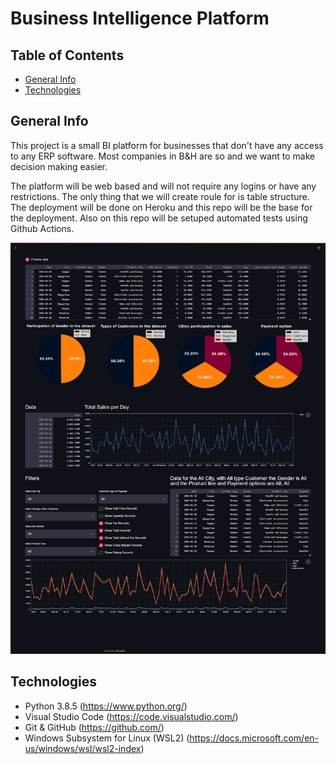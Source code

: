 # Business Intelligence Platform 

## Table of Contents
* [General Info](#general-info)
* [Technologies](#technologies)


## General Info

This project is a small BI platform for businesses that don't have any access to any ERP software. Most companies in B&H are so and we want to make decision making easier.

The platform will be web based and will not require any logins or have any restrictions. The only thing that we will create roule for is table structure.
The deployment will be done on Heroku and this repo will be the base for the deployment. Also on this repo will be setuped automated tests using Github Actions.


<img src="image.png" alt="Application">


## Technologies

* Python 3.8.5 (https://www.python.org/)
* Visual Studio Code (https://code.visualstudio.com/)
* Git & GitHub (https://github.com/)
* Windows Subsystem for Linux (WSL2) (https://docs.microsoft.com/en-us/windows/wsl/wsl2-index)
